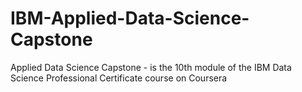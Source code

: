 # IBM-Applied-Data-Science-Capstone
Applied Data Science Capstone - is the 10th module of the IBM Data Science Professional Certificate course on Coursera
